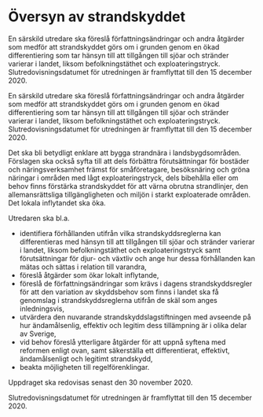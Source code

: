 # Översyn av strandskyddet

En särskild utredare ska föreslå författningsändringar och andra åtgärder som medför att strandskyddet görs om i grunden genom en ökad differentiering som tar hänsyn till att tillgången till sjöar och stränder varierar i landet, liksom befolkningstäthet och exploateringstryck. Slutredovisningsdatumet för utredningen är framflyttat till den 15 december 2020.

En särskild utredare ska föreslå författningsändringar och andra åtgärder som medför att strandskyddet görs om i grunden genom en ökad differentiering som tar hänsyn till att tillgången till sjöar och stränder varierar i landet, liksom befolkningstäthet och exploateringstryck. Slutredovisningsdatumet för utredningen är framflyttat till den 15 december 2020.

Det ska bli betydligt enklare att bygga strandnära i landsbygdsområden. Förslagen ska också syfta till att dels förbättra förutsättningar för bostäder och näringsverksamhet främst för småföretagare, besöksnäring och gröna näringar i områden med lågt exploateringstryck, dels bibehålla eller om behov finns förstärka strandskyddet för att värna obrutna strandlinjer, den allemansrättsliga tillgängligheten och miljön i starkt exploaterade områden. Det lokala inflytandet ska öka.

Utredaren ska bl.a.

* identifiera förhållanden utifrån vilka strandskyddsreglerna kan differentieras med hänsyn till att tillgången till sjöar och stränder varierar i landet, liksom befolkningstäthet och exploateringstryck samt förutsättningar för djur- och växtliv och ange hur dessa förhållanden kan mätas och sättas i relation till varandra,
* föreslå åtgärder som ökar lokalt inflytande,
* föreslå de författningsändringar som krävs i dagens strandskyddsregler för att den variation av skyddsbehov som finns i landet ska få genomslag i strandskyddsreglerna utifrån de skäl som anges inledningsvis,
* utvärdera den nuvarande strandskyddslagstiftningen med avseende på hur ändamålsenlig, effektiv och legitim dess tillämpning är i olika delar av Sverige,
* vid behov föreslå ytterligare åtgärder för att uppnå syftena med reformen enligt ovan, samt säkerställa ett differentierat, effektivt, ändamålsenligt och legitimt strandskydd,
* beakta möjligheten till regelförenklingar.

Uppdraget ska redovisas senast den 30 november 2020.

Slutredovisningsdatumet för utredningen är framflyttat till den 15 december 2020.

